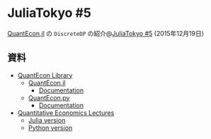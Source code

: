 # JuliaTokyo \#5

[QuantEcon.jl](https://github.com/QuantEcon/QuantEcon.jl)
の `DiscreteDP`
の紹介@[JuliaTokyo \#5](http://juliatokyo.connpass.com/event/21715/)
(2015年12月19日)

## 資料

* [QuantEcon Library](http://quantecon.org)
  * [QuantEcon.jl](https://github.com/QuantEcon/QuantEcon.jl)
    * [Documentation](http://quantecon.github.io/QuantEcon.jl/)
  * [QuantEcon.py](https://github.com/QuantEcon/QuantEcon.py)
    * [Documentation](http://quanteconpy.readthedocs.org)
* [Quantitative Economics Lectures](http://quant-econ.net)
  * [Julia version](http://quant-econ.net/jl/index.html)
  * [Python version](http://quant-econ.net/py/index.html)
